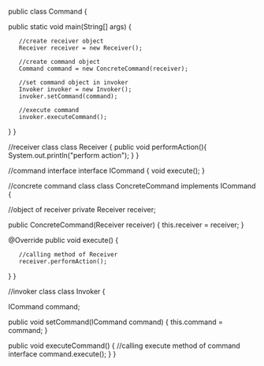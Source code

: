public class Command {
 
   public static void main(String[] args) {
 
       //create receiver object
       Receiver receiver = new Receiver();
 
       //create command object
       Command command = new ConcreteCommand(receiver);
 
       //set command object in invoker
       Invoker invoker = new Invoker();
       invoker.setCommand(command);
 
       //execute command
       invoker.executeCommand();
   }
}
 
//receiver class
class Receiver {
   public void performAction(){
       System.out.println("perform action");
   }
}
 
//command interface
interface ICommand {
   void execute();
}
 
//concrete command class
class ConcreteCommand implements ICommand {
 
   //object of receiver
   private Receiver receiver;
 
   public ConcreteCommand(Receiver receiver) {
       this.receiver = receiver;
   }
 
   @Override
   public void execute() {
 
       //calling method of Receiver
       receiver.performAction();
   }
}
 
//invoker class
class Invoker {
 
   ICommand command;
 
   public void setCommand(ICommand command) {
       this.command = command;
   }
 
   public void executeCommand() {
       //calling execute method of command interface
       command.execute();
   }
}

